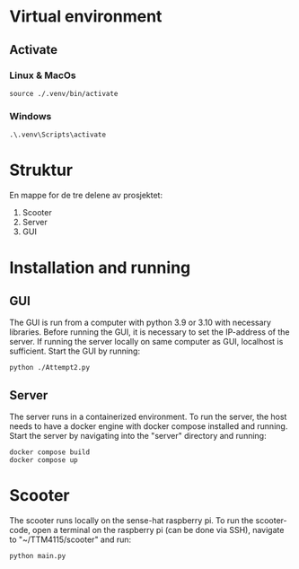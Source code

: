 
# Virtual environment

## Activate

### Linux & MacOs
```
source ./.venv/bin/activate
```
### Windows
```
.\.venv\Scripts\activate
```


# Struktur

En mappe for de tre delene av prosjektet:
1. Scooter
2. Server
3. GUI



# Installation and running

## GUI
The GUI is run from a computer with python 3.9 or 3.10 with necessary libraries. Before running the GUI, it is necessary to set the IP-address of the server. If running the server locally on same computer as GUI, localhost is sufficient. Start the GUI by running:
```
python ./Attempt2.py
```

## Server
The server runs in a containerized environment. To run the server, the host needs to have a docker engine with docker compose installed and running. Start the server by navigating into the "server" directory and running:
```
docker compose build
docker compose up
```

# Scooter
The scooter runs locally on the sense-hat raspberry pi. To run the scooter-code, open a terminal on the raspberry pi (can be done via SSH), navigate to "~/TTM4115/scooter" and run:
```
python main.py
``` 